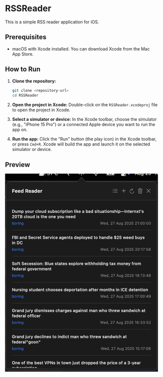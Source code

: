 # RSSReader

This is a simple RSS reader application for iOS.

## Prerequisites

*   macOS with Xcode installed. You can download Xcode from the Mac App Store.

## How to Run

1.  **Clone the repository:**
    ```bash
    git clone <repository-url>
    cd RSSReader
    ```

2.  **Open the project in Xcode:**
    Double-click on the `RSSReader.xcodeproj` file to open the project in Xcode.

3.  **Select a simulator or device:**
    In the Xcode toolbar, choose the simulator (e.g., "iPhone 15 Pro") or a connected Apple device you want to run the app on.

4.  **Run the app:**
    Click the "Run" button (the play icon) in the Xcode toolbar, or press `Cmd+R`. Xcode will build the app and launch it on the selected simulator or device.

## Preview 
![App Preview](screen.png)
